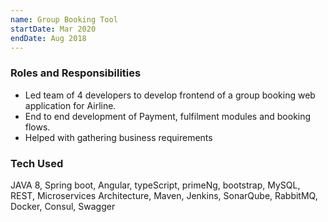 ```yaml
---
name: Group Booking Tool
startDate: Mar 2020
endDate: Aug 2018
---
```


### Roles and Responsibilities
* Led team of 4 developers to develop frontend of a group booking web application for Airline.
* End to end development of Payment, fulfilment modules and booking flows.
* Helped with gathering business requirements

### Tech Used
JAVA 8, Spring boot, Angular, typeScript, primeNg, bootstrap, MySQL, REST, Microservices Architecture, Maven, Jenkins, SonarQube, RabbitMQ, Docker, Consul, Swagger